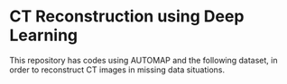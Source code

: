 # CT Reconstruction using Deep Learning

This repository has codes using AUTOMAP and the following dataset, in order to reconstruct CT images in missing data situations.

